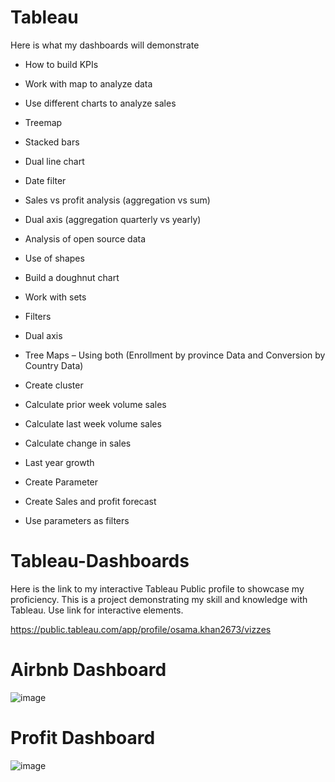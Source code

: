 
# Tableau

Here is what my dashboards will demonstrate

* How to build KPIs
* Work with map to analyze data
* Use different charts to analyze sales
* Treemap
* Stacked bars
* Dual line chart
* Date filter
* Sales vs profit analysis (aggregation vs sum)
* Dual axis (aggregation quarterly vs yearly)

* Analysis of open source data
* Use of shapes
* Build a doughnut chart
* Work with sets
* Filters
* Dual axis
* Tree Maps – Using both (Enrollment by province Data and Conversion by Country Data)

* Create cluster
* Calculate prior week volume sales
* Calculate last week volume sales
* Calculate change in sales
* Last year growth
* Create Parameter
* Create Sales and profit forecast
* Use parameters as filters



# Tableau-Dashboards

Here is the link to my interactive Tableau Public profile to showcase my proficiency. This is a project demonstrating my skill and knowledge with Tableau. Use link for interactive elements. 

https://public.tableau.com/app/profile/osama.khan2673/vizzes


# Airbnb Dashboard

![image](https://github.com/tookhan1/Tableau-Dashboards/assets/124211017/44da10b1-a155-42d3-bfec-259141f4bd33)

# Profit Dashboard

![image](https://github.com/tookhan1/Tableau-Dashboards/assets/124211017/438510b0-0c40-484f-9168-00e44a42129f)

